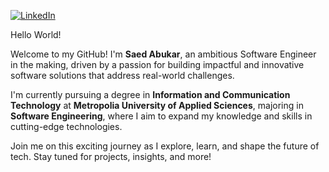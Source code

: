 [![LinkedIn](https://img.shields.io/badge/LinkedIn-blue?logo=linkedin&logoColor=white&style=flat-square)](https://fi.linkedin.com/in/saed-abukar-a1bb592b5)


Hello World!

Welcome to my GitHub! I'm **Saed Abukar**, an ambitious Software Engineer in the making, driven by a passion for building impactful and innovative software solutions that address real-world challenges. 

I'm currently pursuing a degree in **Information and Communication Technology** at **Metropolia University of Applied Sciences**, majoring in **Software Engineering**, where I aim to expand my knowledge and skills in cutting-edge technologies.

Join me on this exciting journey as I explore, learn, and shape the future of tech. Stay tuned for projects, insights, and more!
